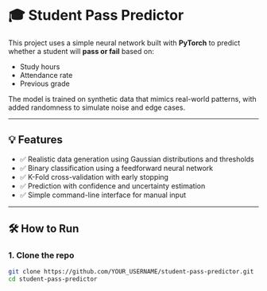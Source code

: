 # 🎓 Student Pass Predictor

This project uses a simple neural network built with **PyTorch** to predict whether a student will **pass or fail** based on:

- Study hours
- Attendance rate
- Previous grade

The model is trained on synthetic data that mimics real-world patterns, with added randomness to simulate noise and edge cases.

---

## 💡 Features

- ✅ Realistic data generation using Gaussian distributions and thresholds  
- ✅ Binary classification using a feedforward neural network  
- ✅ K-Fold cross-validation with early stopping  
- ✅ Prediction with confidence and uncertainty estimation  
- ✅ Simple command-line interface for manual input

---

## 🛠️ How to Run

### 1. Clone the repo
```bash
git clone https://github.com/YOUR_USERNAME/student-pass-predictor.git
cd student-pass-predictor


